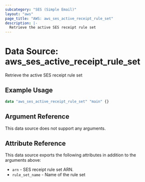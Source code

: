 ```yaml
---
subcategory: "SES (Simple Email)"
layout: "aws"
page_title: "AWS: aws_ses_active_receipt_rule_set"
description: |-
  Retrieve the active SES receipt rule set
---
```


# Data Source: aws_ses_active_receipt_rule_set

Retrieve the active SES receipt rule set

## Example Usage

```terraform
data "aws_ses_active_receipt_rule_set" "main" {}
```

## Argument Reference

This data source does not support any arguments.

## Attribute Reference

This data source exports the following attributes in addition to the arguments above:

* `arn` - SES receipt rule set ARN.
* `rule_set_name` - Name of the rule set
